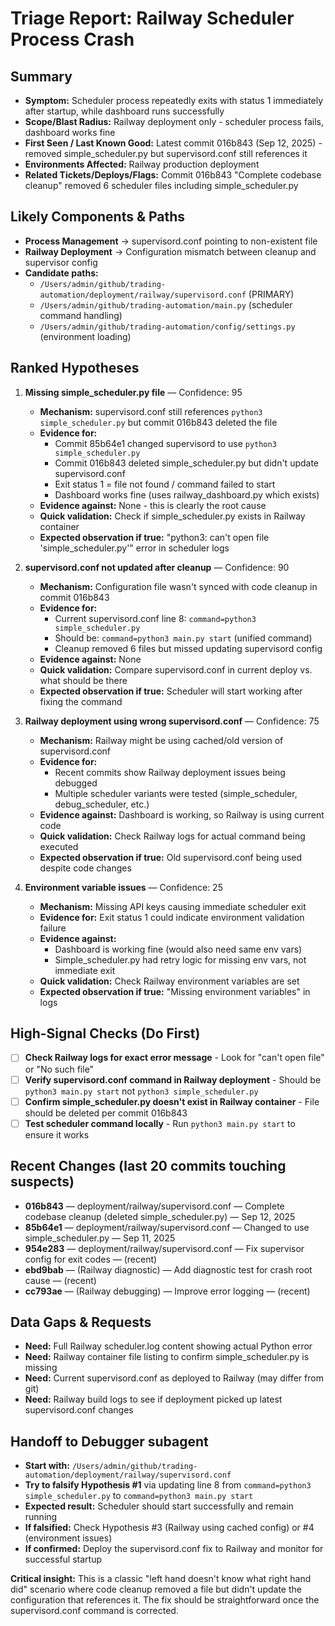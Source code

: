 # Triage Report: Railway Scheduler Process Crash

## Summary
- **Symptom:** Scheduler process repeatedly exits with status 1 immediately after startup, while dashboard runs successfully
- **Scope/Blast Radius:** Railway deployment only - scheduler process fails, dashboard works fine
- **First Seen / Last Known Good:** Latest commit 016b843 (Sep 12, 2025) - removed simple_scheduler.py but supervisord.conf still references it
- **Environments Affected:** Railway production deployment
- **Related Tickets/Deploys/Flags:** Commit 016b843 "Complete codebase cleanup" removed 6 scheduler files including simple_scheduler.py

## Likely Components & Paths
- **Process Management** → supervisord.conf pointing to non-existent file
- **Railway Deployment** → Configuration mismatch between cleanup and supervisor config
- **Candidate paths:**
  - `/Users/admin/github/trading-automation/deployment/railway/supervisord.conf` (PRIMARY)
  - `/Users/admin/github/trading-automation/main.py` (scheduler command handling)
  - `/Users/admin/github/trading-automation/config/settings.py` (environment loading)

## Ranked Hypotheses

1) **Missing simple_scheduler.py file** — Confidence: 95
   - **Mechanism:** supervisord.conf still references `python3 simple_scheduler.py` but commit 016b843 deleted the file
   - **Evidence for:** 
     - Commit 85b64e1 changed supervisord to use `python3 simple_scheduler.py`
     - Commit 016b843 deleted simple_scheduler.py but didn't update supervisord.conf
     - Exit status 1 = file not found / command failed to start
     - Dashboard works fine (uses railway_dashboard.py which exists)
   - **Evidence against:** None - this is clearly the root cause
   - **Quick validation:** Check if simple_scheduler.py exists in Railway container
   - **Expected observation if true:** "python3: can't open file 'simple_scheduler.py'" error in scheduler logs

2) **supervisord.conf not updated after cleanup** — Confidence: 90
   - **Mechanism:** Configuration file wasn't synced with code cleanup in commit 016b843
   - **Evidence for:** 
     - Current supervisord.conf line 8: `command=python3 simple_scheduler.py`  
     - Should be: `command=python3 main.py start` (unified command)
     - Cleanup removed 6 files but missed updating supervisord config
   - **Evidence against:** None
   - **Quick validation:** Compare supervisord.conf in current deploy vs. what should be there
   - **Expected observation if true:** Scheduler will start working after fixing the command

3) **Railway deployment using wrong supervisord.conf** — Confidence: 75
   - **Mechanism:** Railway might be using cached/old version of supervisord.conf
   - **Evidence for:** 
     - Recent commits show Railway deployment issues being debugged
     - Multiple scheduler variants were tested (simple_scheduler, debug_scheduler, etc.)
   - **Evidence against:** Dashboard is working, so Railway is using current code
   - **Quick validation:** Check Railway logs for actual command being executed
   - **Expected observation if true:** Old supervisord.conf being used despite code changes

4) **Environment variable issues** — Confidence: 25
   - **Mechanism:** Missing API keys causing immediate scheduler exit
   - **Evidence for:** Exit status 1 could indicate environment validation failure
   - **Evidence against:** 
     - Dashboard is working fine (would also need same env vars)
     - Simple_scheduler.py had retry logic for missing env vars, not immediate exit
   - **Quick validation:** Check Railway environment variables are set
   - **Expected observation if true:** "Missing environment variables" in logs

## High-Signal Checks (Do First)
- [ ] **Check Railway logs for exact error message** - Look for "can't open file" or "No such file" 
- [ ] **Verify supervisord.conf command in Railway deployment** - Should be `python3 main.py start` not `python3 simple_scheduler.py`
- [ ] **Confirm simple_scheduler.py doesn't exist in Railway container** - File should be deleted per commit 016b843
- [ ] **Test scheduler command locally** - Run `python3 main.py start` to ensure it works

## Recent Changes (last 20 commits touching suspects)
- **016b843** — deployment/railway/supervisord.conf — Complete codebase cleanup (deleted simple_scheduler.py) — Sep 12, 2025
- **85b64e1** — deployment/railway/supervisord.conf — Changed to use simple_scheduler.py — Sep 11, 2025  
- **954e283** — deployment/railway/supervisord.conf — Fix supervisor config for exit codes — (recent)
- **ebd9bab** — (Railway diagnostic) — Add diagnostic test for crash root cause — (recent)
- **cc793ae** — (Railway debugging) — Improve error logging — (recent)

## Data Gaps & Requests
- **Need:** Full Railway scheduler.log content showing actual Python error
- **Need:** Railway container file listing to confirm simple_scheduler.py is missing  
- **Need:** Current supervisord.conf as deployed to Railway (may differ from git)
- **Need:** Railway build logs to see if deployment picked up latest supervisord.conf changes

## Handoff to Debugger subagent
- **Start with:** `/Users/admin/github/trading-automation/deployment/railway/supervisord.conf`
- **Try to falsify Hypothesis #1** via updating line 8 from `command=python3 simple_scheduler.py` to `command=python3 main.py start`
- **Expected result:** Scheduler should start successfully and remain running
- **If falsified:** Check Hypothesis #3 (Railway using cached config) or #4 (environment issues)
- **If confirmed:** Deploy the supervisord.conf fix to Railway and monitor for successful startup

**Critical insight:** This is a classic "left hand doesn't know what right hand did" scenario where code cleanup removed a file but didn't update the configuration that references it. The fix should be straightforward once the supervisord.conf command is corrected.